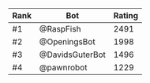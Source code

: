 Rank|Bot|Rating
---|---|---
#1|@RaspFish|2491
#2|@OpeningsBot|1998
#3|@DavidsGuterBot|1496
#4|@pawnrobot|1229
